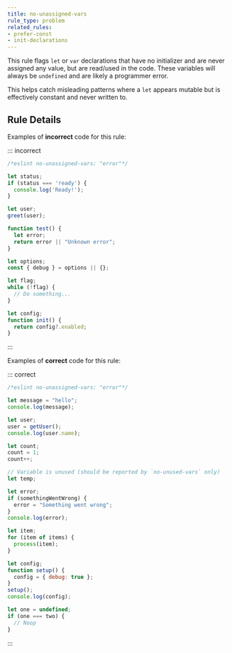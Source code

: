 ```yaml
---
title: no-unassigned-vars
rule_type: problem
related_rules:
- prefer-const
- init-declarations
---
```



This rule flags `let` or `var` declarations that have no initializer and are never assigned any value, but are read/used in the code. These variables will always be `undefined` and are likely a programmer error.

This helps catch misleading patterns where a `let` appears mutable but is effectively constant and never written to.


## Rule Details

Examples of **incorrect** code for this rule:

::: incorrect

```js
/*eslint no-unassigned-vars: "error"*/

let status;
if (status === 'ready') {
  console.log('Ready!');
}

let user;
greet(user);

function test() {
  let error;
  return error || "Unknown error";
}

let options;
const { debug } = options || {};

let flag;
while (!flag) {
  // Do something...
}

let config;
function init() {
  return config?.enabled;
}
```

:::

Examples of **correct** code for this rule:

::: correct

```js
/*eslint no-unassigned-vars: "error"*/

let message = "hello";
console.log(message);

let user;
user = getUser();
console.log(user.name);

let count;
count = 1;
count++;

// Variable is unused (should be reported by `no-unused-vars` only)
let temp;

let error;
if (somethingWentWrong) {
  error = "Something went wrong";
}
console.log(error);

let item;
for (item of items) {
  process(item);
}

let config;
function setup() {
  config = { debug: true };
}
setup();
console.log(config);

let one = undefined;
if (one === two) {
  // Noop
}
```

:::

